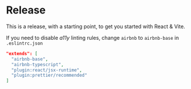# Release

This is a release, with a starting point, to get you started with React & Vite.

If you need to disable _a11y_ linting rules, change `airbnb` to `airbnb-base` in `.eslintrc.json`

```json
"extends": [
  "airbnb-base",
  "airbnb-typescript",
  "plugin:react/jsx-runtime",
  "plugin:prettier/recommended"
]
```
